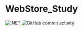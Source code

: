 # WebStore_Study
![.NET](https://github.com/artstar99/WebStore_Study/workflows/.NET/badge.svg)
<img alt="GitHub commit activity" src="https://img.shields.io/github/commit-activity/m/artstar99/WebStore_Study">
